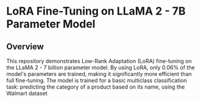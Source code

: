 # LoRA Fine-Tuning on LLaMA 2 - 7B Parameter Model 

## Overview
This repository demonstrates Low-Rank Adaptation (LoRA) fine-tuning on the LLaMA 2 - 7 billion parameter model. By using LoRA, only 0.06% of the model's parameters are trained, making it significantly more efficient than full fine-tuning. The model is trained for a basic multiclass classification task: predicting the category of a product based on its name, using the Walmart dataset

